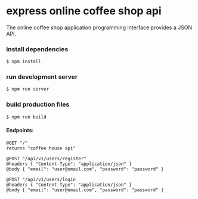 # express online coffee shop api

The online coffee shop application programming interface provides a JSON API.

### install dependencies

```sh
$ npm install
```

### run development server

```sh
$ npm run server
```

### build production files

```sh
$ npm run build
```

#### Endpoints:

```
@GET "/"
returns "coffee house api"

@POST "/api/v1/users/register"
@headers { "Content-Type": "application/json" }
@body { "email": "user@email.com", "password": "password" }

@POST "/api/v1/users/login
@headers { "Content-Type": "application/json" }
@body { "email": "user@email.com", "password": "password" }
```

